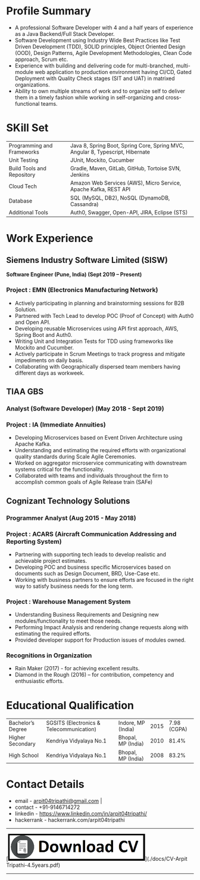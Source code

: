 # Profile Summary

- A professional Software Developer with 4 and a half years of experience as a Java Backend/Full Stack Developer.
- Software Development using Industry Wide Best Practices like Test Driven Development (TDD), SOLID principles, Object
Oriented Design (OOD), Design Patterns, Agile Development Methodologies, Clean Code approach, Scrum etc.
- Experience with building and delivering code for multi-branched, multi-module web application to production environment
having CI/CD, Gated Deployment with Quality Check stages (SIT and UAT) in matrixed organizations.
- Ability to own multiple streams of work and to organize self to deliver them in a timely fashion while working in self-organizing
and cross-functional teams.


# SKill Set

|||
|---|---|
|Programming and Frameworks | Java 8, Spring Boot, Spring Core, Spring MVC, Angular 8, Typescript, Hibernate|
|Unit Testing | JUnit, Mockito, Cucumber|
|Build Tools and Repository | Gradle, Maven, GitLab, GitHub, Tortoise SVN, Jenkins|
|Cloud Tech | Amazon Web Services (AWS), Micro Service, Apache Kafka, REST API|
|Database | SQL (MySQL, DB2), NoSQL (DynamoDB, Cassandra)|
|Additional Tools | Auth0, Swagger, Open-API, JIRA, Eclipse (STS)|

# Work Experience

## Siemens Industry Software Limited (SISW)
**Software Engineer (Pune, India) (Sept 2019 – Present)**

### Project : EMN (Electronics Manufacturing Network)
- Actively participating in planning and brainstorming sessions for B2B Solution.
- Partnered with Tech Lead to develop POC (Proof of Concept) with Auth0 and Open API.
- Developing reusable Microservices using API first approach, AWS, Spring Boot and Auth0.
- Writing Unit and Integration Tests for TDD using frameworks like Mockito and Cucumber.
- Actively participate in Scrum Meetings to track progress and mitigate impediments on daily basis.
- Collaborating with Geographically dispersed team members having different days as workweek.

## TIAA GBS
### Analyst (Software Developer) (May 2018 - Sept 2019)

### Project : IA (Immediate Annuities)
- Developing Microservices based on Event Driven Architecture using Apache Kafka.
- Understanding and estimating the required efforts with organizational quality standards during Scale Agile Ceremonies.
- Worked on aggregator microservice communicating with downstream systems critical for the functionality.
- Collaborated with teams and individuals throughout the firm to accomplish common goals of Agile Release train (SAFe)

## Cognizant Technology Solutions
### Programmer Analyst (Aug 2015 - May 2018)

### Project : ACARS (Aircraft Communication Addressing and Reporting System)
- Partnering with supporting tech leads to develop realistic and achievable project estimates.
- Developing POC and business specific Microservices based on documents such as Design Document, BRD, Use-Case etc.
- Working with business partners to ensure efforts are focused in the right way to satisfy business needs for the long term.

### Project : Warehouse Management System
- Understanding Business Requirements and Designing new modules/functionality to meet those needs.
- Performing Impact Analysis and rendering change requests along with estimating the required efforts.
- Provided developer support for Production issues of modules owned.

### Recognitions in Organization
- Rain Maker (2017) - for achieving excellent results.
- Diamond in the Rough (2016) – for contribution, competency and enthusiastic efforts.

# Educational Qualification

|   |   |   |   |   |
|---|---|---|---|---|
|Bachelor’s Degree |SGSITS (Electronics & Telecommunication)| Indore, MP (India)| 2015| 7.98 (CGPA)|
|Higher Secondary| Kendriya Vidyalaya No.1| Bhopal, MP (India)| 2010| 81.4%|
|High School| Kendriya Vidyalaya No.1| Bhopal, MP (India)| 2008| 83.2%|

# Contact Details
- email - arpit04tripathi@gmail.com |
- contact - +91-9146714272 
- linkedin - https://www.linkedin.com/in/arpit04tripathi/ 
- hackerrank - hackerrank.com/arpit04tripathi

---

[![download-cv-368x72.png](./images/download-cv-368x72.png)](./docs/CV-Arpit Tripathi-4.5years.pdf)

---
